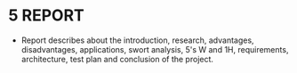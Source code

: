 # 5 REPORT

* Report describes about the introduction, research, advantages, disadvantages, applications, swort analysis, 5's W and 1H, requirements, architecture, test plan and conclusion of the project.
